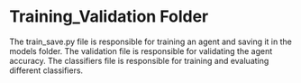 # Training_Validation Folder
The train_save.py file is responsible for training an agent and saving it in the models folder.
The validation file is responsible for validating the agent accuracy.
The classifiers file is responsible for training and evaluating different classifiers.
